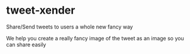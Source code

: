 # tweet-xender

Share/Send tweets to users a whole new fancy way

We help you create a really fancy image of the tweet as an image so you can share easily
